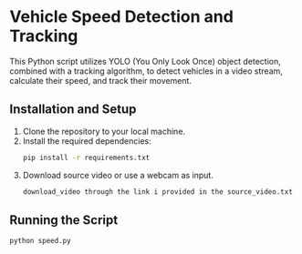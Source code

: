 # Vehicle Speed Detection and Tracking 

This Python script utilizes YOLO (You Only Look Once) object detection, combined with a tracking algorithm, to detect vehicles in a video stream, calculate their speed, and track their movement.

## Installation and Setup

1. Clone the repository to your local machine.
2. Install the required dependencies:
   ```bash
   pip install -r requirements.txt
   ```
3. Download source video or use a webcam as input.
   ```bash
   download_video through the link i provided in the source_video.txt file
   ```

## Running the Script
`python speed.py` 
